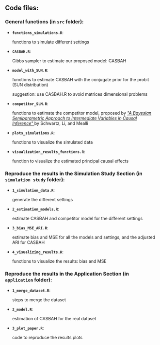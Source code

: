 ## Code files: 

### General functions (in **`src`** folder):
 - **`functions_simulations.R`**:
   
    functions to simulate different settings
 - **`CASBAH.R`**:

   Gibbs sampler to estimate our proposed model: CASBAH
 - **`model_with_SUN.R`**:

   functions to estimate CASBAH with the conjugate prior for the probit (SUN distribution)

   suggestion: use CASBAH.R to avoid matrices dimensional problems
- **`competitor_SLM.R`**:

  functions to estimate the competitor model, proposed by <a href=https://www.tandfonline.com/doi/abs/10.1198/jasa.2011.ap10425> _"A Bayesian Semiparametric Approach to Intermediate Variables in Causal Inference"_ </a> by Schwartz, Li, and Mealli
 - **`plots_simulations.R`**:

   functions to visualize the simulated data

 - **`visualization_results_functions.R`**:

   function to visualize the estimated principal causal effects

### Reproduce the results in the Simulation Study Section (in **`simulation study`** folder):
 - **`1_simulation_data.R`**:

   generate the different settings
 - **`2_estimation_models.R`**:

   estimate CASBAH and competitor model for the different settings
 - **`3_bias_MSE_ARI.R`**:

   estimate bias and MSE for all the models and settings, and the adjusted ARI for CASBAH
 - **`4_visualizing_results.R`**:

   functions to visualize the results: bias and MSE

### Reproduce the results in the Application Section (in **`application`** folder):
 - **`1_merge_dataset.R`**:
   
    steps to merge the dataset
- **`2_model.R`**:
   
    estimation of CASBAH for the real dataset
- **`3_plot_paper.R`**:
   
    code to reproduce the results plots
